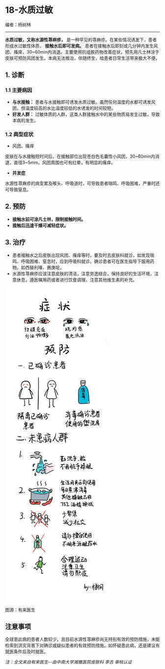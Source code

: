 # 18-水质过敏

编者：杨树林

---

**水质过敏，又称水源性荨麻疹，** 是一种罕见的荨麻疹。在某些情况诱发下，患者形成水过敏性体质， **接触水后即可发病。** 患者在接触水后即刻或几分钟内发生风团、瘙痒，30~60min内消退。主要使用抗组胺药物改善症状，预先用凡士林涂于皮肤可预防风团发生。本病无法根治，伴随终生，给患者日常生活带来极大不便。

## 1. 诊断

### 1.1 主要病因

- **与水接触：** 患者与水接触即可诱发水质过敏。虽然任何温度的水都可诱发风团，但温度较高的水比温度较低的水诱发的时间较短。
- **好发人群：** 过敏体质的人群，这类人群接触水中的某些物质易发生过敏，导致本病的发生。

### 1.2 典型症状

- 风团、瘙痒

皮肤在与水接触短时间后，在接触部位出现苍白色毛囊性小风团，30~60min内消退，直径3~5mm，风团周围也可有红晕，有明显的瘙痒。

- **并发症**

水源性荨麻疹的病变累及喉头、呼吸道时，可导致患者喘鸣、呼吸困难，严重时还可导致窒息。

## 2. 预防

- **接触水前可涂凡士林，限制接触时间。**
- **接触后迅速干燥可减轻症状。**

## 3. 治疗

- 患者接触水之后皮肤出现风团、瘙痒等时，要及时去皮肤科就诊，如发现喘鸣、呼吸困难、窒息时，应到呼吸科就诊。确诊患者可在医生指导下服用药物，如西替利嗪、赛庚啶。
- 水源性荨麻疹应该注意皮肤的清洁，注意劳逸结合，保持良好的生活环境，注意休息，遵医嘱用药或者进行饮食调理，注意其他维生素的补充。

![](..\pics\17-01.png)

图源：有来医生

## 注意事项

全球患此病的患者人数较少，且目前水源性荨麻疹尚无特别有效的预防措施，未能检索到洪灾背景下对确诊或疑似患者的有效预防措施。如怀疑患此病，还是建议有就医条件后及时就医。

*注：全文来自有来医生--由中南大学湘雅医院皮肤科 李吉 审核认证*